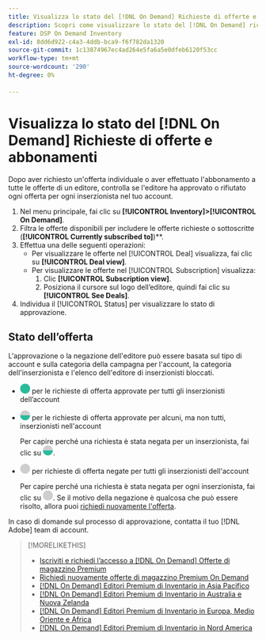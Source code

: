 ```yaml
---
title: Visualizza lo stato del [!DNL On Demand] Richieste di offerte e abbonamenti
description: Scopri come visualizzare lo stato del [!DNL On Demand] richieste di offerte e abbonamenti.
feature: DSP On Demand Inventory
exl-id: 8dd6d922-c4a3-4ddb-bca9-f6f782da1320
source-git-commit: 1c13874967ec4ad264e5fa6a5e0dfeb6120f53cc
workflow-type: tm+mt
source-wordcount: '290'
ht-degree: 0%

---
```


# Visualizza lo stato del [!DNL On Demand] Richieste di offerte e abbonamenti

Dopo aver richiesto un&#39;offerta individuale o aver effettuato l&#39;abbonamento a tutte le offerte di un editore, controlla se l&#39;editore ha approvato o rifiutato ogni offerta per ogni inserzionista nel tuo account.

1. Nel menu principale, fai clic su **[!UICONTROL Inventory]>[!UICONTROL On Demand]**.
1. Filtra le offerte disponibili per includere le offerte richieste o sottoscritte (**[!UICONTROL Currently subscribed to]**)**.
1. Effettua una delle seguenti operazioni:
   * Per visualizzare le offerte nel [!UICONTROL Deal] visualizza, fai clic su **[!UICONTROL Deal view]**.
   * Per visualizzare le offerte nel [!UICONTROL Subscription] visualizza:
      1. Clic **[!UICONTROL Subscription view]**.
      1. Posiziona il cursore sul logo dell’editore, quindi fai clic su **[!UICONTROL See Deals]**.
1. Individua il [!UICONTROL Status] per visualizzare lo stato di approvazione.

## Stato dell’offerta

L&#39;approvazione o la negazione dell&#39;editore può essere basata sul tipo di account e sulla categoria della campagna per l&#39;account, la categoria dell&#39;inserzionista e l&#39;elenco dell&#39;editore di inserzionisti bloccati.

* ![completamente approvato](/help/dsp/assets/approved.png) per le richieste di offerta approvate per tutti gli inserzionisti dell’account

* ![parzialmente approvato](/help/dsp/assets/partly-approved.png) per le richieste di offerta approvate per alcuni, ma non tutti, inserzionisti nell&#39;account

   Per capire perché una richiesta è stata negata per un inserzionista, fai clic su ![parzialmente approvato](/help/dsp/assets/partly-approved.png).

* ![negato](/help/dsp/assets/denied.png) per richieste di offerta negate per tutti gli inserzionisti dell&#39;account

   Per capire perché una richiesta è stata negata per ogni inserzionista, fai clic su ![negato](/help/dsp/assets/denied.png). Se il motivo della negazione è qualcosa che può essere risolto, allora puoi [richiedi nuovamente l&#39;offerta](/help/dsp/inventory/on-demand-inventory-rerequest.md).

In caso di domande sul processo di approvazione, contatta il tuo [!DNL Adobe] team di account.

>[!MORELIKETHIS]
>
>* [Iscriviti e richiedi l’accesso a [!DNL On Demand] Offerte di magazzino Premium](on-demand-inventory-subscribe.md)
>* [Richiedi nuovamente offerte di magazzino Premium On Demand](on-demand-inventory-rerequest.md)
>* [[!DNL On Demand] Editori Premium di Inventario in Asia Pacifico](on-demand-inventory-publishers-apac.md)
>* [[!DNL On Demand] Editori Premium di Inventario in Australia e Nuova Zelanda](on-demand-inventory-publishers-anz.md)
>* [[!DNL On Demand] Editori Premium di Inventario in Europa, Medio Oriente e Africa](on-demand-inventory-publishers-emea.md)
>* [[!DNL On Demand] Editori Premium di Inventario in Nord America](on-demand-inventory-publishers-na.md)


